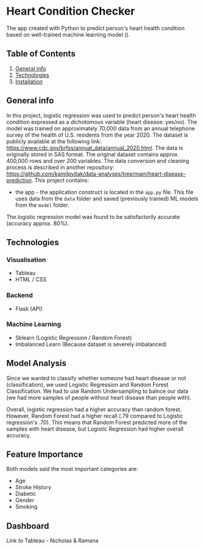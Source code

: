 # Heart Condition Checker
The app created with Python to predict person's heart health condition based on well-trained machine learning model ().

## Table of Contents
1. [General info](#general-info)
2. [Technologies](#technologies)
3. [Installation](#installation)


## General info
In this project, logistic regression was used to predict person's heart health condition expressed as a dichotomous variable (heart disease: yes/no). The model was trained on approximately 70,000 data from an annual telephone survey of the health of U.S. residents from the year 2020. The dataset is publicly available at the following link: https://www.cdc.gov/brfss/annual_data/annual_2020.html. The data is originally stored in SAS format. The original dataset contains approx. 400,000 rows and over 200 variables. The data conversion and cleaning process is described in another repository: https://github.com/kamilpytlak/data-analyses/tree/main/heart-disease-prediction. This project contains:
* the app - the application construct is located in the `app.py` file. This file uses data from the `data` folder and saved (previously trained) ML models from the `model` folder.

The logistic regression model was found to be satisfactorily accurate (accuracy approx. 80%).

## Technologies

### Visualisation

* Tableau
* HTML / CSS

### Backend

* Flask (API)

### Machine Learning

* Sklearn (Logistic Regression / Random Forest)
* Imbalanced Learn (Because dataset is severely imbalanced)

## Model Analysis

Since we wanted to classify whether someone had heart disease or not (classification), we used Logistic Regression and Random Forest Classification. We had to use Random Undersampling to balnce our data (we had more samples of people without heart disease than people with).

Overall, logistic regression had a higher accuracy than random forest. However, Random Forest had a higher recall (.79 compared to Logistic regression's .70). This means that Random Forest predicted more of the samples with heart disease, but Logistic Regression had higher overall accuracy.

## Feature Importance

Both models said the most important categories are:

* Age
* Stroke History
* Diabetic
* Gender
* Smoking

## Dashboard

Link to Tableau - Nicholas & Ramana 
